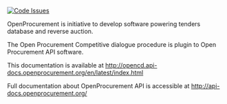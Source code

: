 [![Code Issues](https://www.quantifiedcode.com/api/v1/project/fc030f346aba42d18b96ec7d6bcf3be6/badge.svg)](https://www.quantifiedcode.com/app/project/fc030f346aba42d18b96ec7d6bcf3be6)

OpenProcurement is initiative to develop software powering tenders database and reverse auction.

The Open Procurement Competitive dialogue procedure is plugin to Open Procurement API software.

This documentation is available at http://opencd.api-docs.openprocurement.org/en/latest/index.html

Full documentation about OpenProcurement API is accessible at http://api-docs.openprocurement.org/
